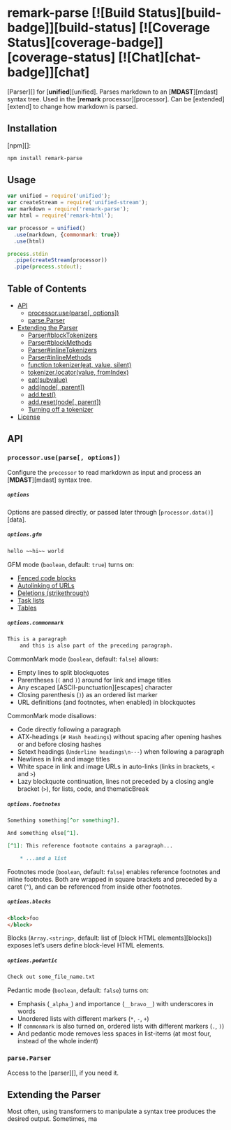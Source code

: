 # remark-parse [![Build Status][build-badge]][build-status] [![Coverage Status][coverage-badge]][coverage-status] [![Chat][chat-badge]][chat]

[Parser][] for [**unified**][unified].  Parses markdown to an
[**MDAST**][mdast] syntax tree.  Used in the [**remark**
processor][processor].  Can be [extended][extend] to change how
markdown is parsed.

## Installation

[npm][]:

```sh
npm install remark-parse
```

## Usage

```js
var unified = require('unified');
var createStream = require('unified-stream');
var markdown = require('remark-parse');
var html = require('remark-html');

var processor = unified()
  .use(markdown, {commonmark: true})
  .use(html)

process.stdin
  .pipe(createStream(processor))
  .pipe(process.stdout);
```

## Table of Contents

*   [API](#api)
    *   [processor.use(parse\[, options\])](#processoruseparse-options)
    *   [parse.Parser](#parseparser)
*   [Extending the Parser](#extending-the-parser)
    *   [Parser#blockTokenizers](#parserblocktokenizers)
    *   [Parser#blockMethods](#parserblockmethods)
    *   [Parser#inlineTokenizers](#parserinlinetokenizers)
    *   [Parser#inlineMethods](#parserinlinemethods)
    *   [function tokenizer(eat, value, silent)](#function-tokenizereat-value-silent)
    *   [tokenizer.locator(value, fromIndex)](#tokenizerlocatorvalue-fromindex)
    *   [eat(subvalue)](#eatsubvalue)
    *   [add(node\[, parent\])](#addnode-parent)
    *   [add.test()](#addtest)
    *   [add.reset(node\[, parent\])](#addresetnode-parent)
    *   [Turning off a tokenizer](#turning-off-a-tokenizer)
*   [License](#license)

## API

### `processor.use(parse[, options])`

Configure the `processor` to read markdown as input and process an
[**MDAST**][mdast] syntax tree.

##### `options`

Options are passed directly, or passed later through [`processor.data()`][data].

##### `options.gfm`

```md
hello ~~hi~~ world
```

GFM mode (`boolean`, default: `true`) turns on:

*   [Fenced code blocks](https://help.github.com/articles/github-flavored-markdown/#fenced-code-blocks)
*   [Autolinking of URLs](https://help.github.com/articles/github-flavored-markdown/#url-autolinking)
*   [Deletions (strikethrough)](https://help.github.com/articles/github-flavored-markdown/#strikethrough)
*   [Task lists](https://help.github.com/articles/writing-on-github/#task-lists)
*   [Tables](https://help.github.com/articles/github-flavored-markdown/#tables)

##### `options.commonmark`

```md
This is a paragraph
    and this is also part of the preceding paragraph.
```

CommonMark mode (`boolean`, default: `false`) allows:

*   Empty lines to split blockquotes
*   Parentheses (`(` and `)`) around for link and image titles
*   Any escaped [ASCII-punctuation][escapes] character
*   Closing parenthesis (`)`) as an ordered list marker
*   URL definitions (and footnotes, when enabled) in blockquotes

CommonMark mode disallows:

*   Code directly following a paragraph
*   ATX-headings (`# Hash headings`) without spacing after opening hashes
    or and before closing hashes
*   Setext headings (`Underline headings\n---`) when following a paragraph
*   Newlines in link and image titles
*   White space in link and image URLs in auto-links (links in brackets,
    `<` and `>`)
*   Lazy blockquote continuation, lines not preceded by a closing angle
    bracket (`>`), for lists, code, and thematicBreak

##### `options.footnotes`

```md
Something something[^or something?].

And something else[^1].

[^1]: This reference footnote contains a paragraph...

    * ...and a list
```

Footnotes mode (`boolean`, default: `false`) enables reference footnotes and
inline footnotes.  Both are wrapped in square brackets and preceded by a caret
(`^`), and can be referenced from inside other footnotes.

##### `options.blocks`

```md
<block>foo
</block>
```

Blocks (`Array.<string>`, default: list of [block HTML elements][blocks])
exposes let’s users define block-level HTML elements.

##### `options.pedantic`

```md
Check out some_file_name.txt
```

Pedantic mode (`boolean`, default: `false`) turns on:

*   Emphasis (`_alpha_`) and importance (`__bravo__`) with underscores
    in words
*   Unordered lists with different markers (`*`, `-`, `+`)
*   If `commonmark` is also turned on, ordered lists with different
    markers (`.`, `)`)
*   And pedantic mode removes less spaces in list-items (at most four,
    instead of the whole indent)

### `parse.Parser`

Access to the [parser][], if you need it.

## Extending the Parser

Most often, using transformers to manipulate a syntax tree produces
the desired output.  Sometimes, ma